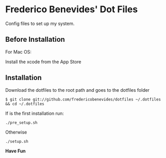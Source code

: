 # Frederico Benevides' Dot Files

Config files to set up my system.

## Before Installation

For Mac OS:

Install the xcode from the App Store

## Installation

Download the dotfiles to the root path and goes to the dotfiles folder

`$ git clone git://github.com/fredericobenevides/dotfiles ~/.dotfiles && cd ~/.dotfiles`

If is the first installation run:

`./pre_setup.sh`

Otherwise

`./setup.sh`

**Have Fun**
